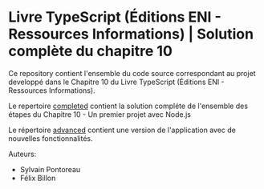 # Livre TypeScript (Éditions ENI - Ressources Informations) | Solution complète du chapitre 10

Ce repository contient l'ensemble du code source correspondant au projet developpé dans le Chapitre 10 du Livre TypeScript (Éditions ENI - Ressources Informations).

Le repertoire [completed](https://github.com/spontoreau/typescript/tree/master/completed) contient la solution compléte de l'ensemble des étapes du Chapitre 10 - Un premier projet avec Node.js

Le répertoire [advanced](https://github.com/spontoreau/typescript/tree/master/advanced) contient une version de l'application avec de nouvelles fonctionnalités.

Auteurs:
- Sylvain Pontoreau
- Félix Billon
